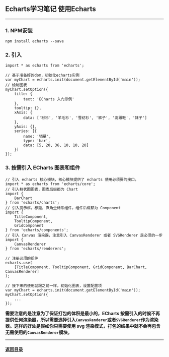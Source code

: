 ## Echarts学习笔记 使用Echarts

---

### 1. NPM安装

```
npm install echarts --save
```

### 2. 引入

```
import * as echarts from 'echarts';

// 基于准备好的dom，初始化echarts实例
var myChart = echarts.init(document.getElementById('main'));
// 绘制图表
myChart.setOption({
    title: {
        text: 'ECharts 入门示例'
    },
    tooltip: {},
    xAxis: {
        data: ['衬衫', '羊毛衫', '雪纺衫', '裤子', '高跟鞋', '袜子']
    },
    yAxis: {},
    series: [{
        name: '销量',
        type: 'bar',
        data: [5, 20, 36, 10, 10, 20]
    }]
});
```

### 3. 按需引入 ECharts 图表和组件

```
// 引入 echarts 核心模块，核心模块提供了 echarts 使用必须要的接口。
import * as echarts from 'echarts/core';
// 引入柱状图图表，图表后缀都为 Chart
import {
    BarChart
} from 'echarts/charts';
// 引入提示框，标题，直角坐标系组件，组件后缀都为 Component
import {
    TitleComponent,
    TooltipComponent,
    GridComponent
} from 'echarts/components';
// 引入 Canvas 渲染器，注意引入 CanvasRenderer 或者 SVGRenderer 是必须的一步
import {
    CanvasRenderer
} from 'echarts/renderers';

// 注册必须的组件
echarts.use(
    [TitleComponent, TooltipComponent, GridComponent, BarChart, CanvasRenderer]
);

// 接下来的使用就跟之前一样，初始化图表，设置配置项
var myChart = echarts.init(document.getElementById('main'));
myChart.setOption({
    ...
});
```

**需要注意的是注意为了保证打包的体积是最小的，ECharts 按需引入的时候不再提供任何渲染器，所以需要选择引入`CanvasRenderer`或者`SVGRenderer`作为渲染器。这样的好处是假如你只需要使用 svg 渲染模式，打包的结果中就不会再包含无需使用的`CanvasRenderer`模块。**







---

#### [返回目录](./)